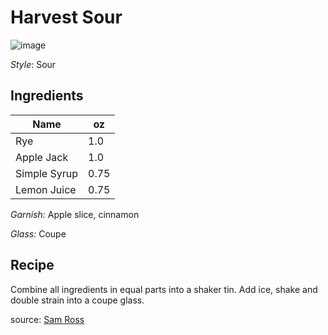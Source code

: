 # Harvest Sour

![image](https://user-images.githubusercontent.com/6827750/118741597-94cd2700-b81c-11eb-85aa-db6ad4709c16.png)

_Style_: Sour

## Ingredients

| Name | oz |
| ----------- | ------- |
| Rye | 1.0 |
| Apple Jack | 1.0 |
| Simple Syrup | 0.75 |
| Lemon Juice | 0.75 |

_Garnish:_ Apple slice, cinnamon

_Glass:_ Coupe

## Recipe

Combine all ingredients in equal parts into a shaker tin. Add ice, shake and double strain into a coupe glass.

source: [Sam Ross](https://punchdrink.com/recipes/harvest-sour/)

[^1]: Citrus forward
[^2]: Sam Ross
